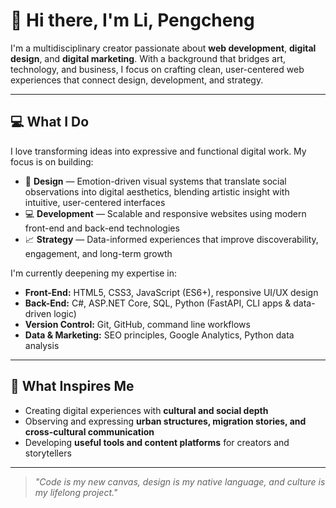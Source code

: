 # 👋 Hi there, I'm Li, Pengcheng

I'm a multidisciplinary creator passionate about **web development**, **digital design**, and **digital marketing**. With a background that bridges art, technology, and business, I focus on crafting clean, user-centered web experiences that connect design, development, and strategy.

---

## 💻 What I Do

I love transforming ideas into expressive and functional digital work. My focus is on building:

- 🎨 **Design** — Emotion-driven visual systems that translate social observations into digital aesthetics, blending artistic insight with intuitive, user-centered interfaces  
- 💻 **Development** — Scalable and responsive websites using modern front-end and back-end technologies  
- 📈 **Strategy** — Data-informed experiences that improve discoverability, engagement, and long-term growth

I'm currently deepening my expertise in:

- **Front-End:** HTML5, CSS3, JavaScript (ES6+), responsive UI/UX design
- **Back-End:** C#, ASP.NET Core, SQL, Python (FastAPI, CLI apps & data-driven logic)
- **Version Control:** Git, GitHub, command line workflows
- **Data & Marketing:** SEO principles, Google Analytics, Python data analysis

---

## 🧠 What Inspires Me

- Creating digital experiences with **cultural and social depth**  
- Observing and expressing **urban structures, migration stories, and cross-cultural communication**  
- Developing **useful tools and content platforms** for creators and storytellers

---

> _"Code is my new canvas, design is my native language, and culture is my lifelong project."_
